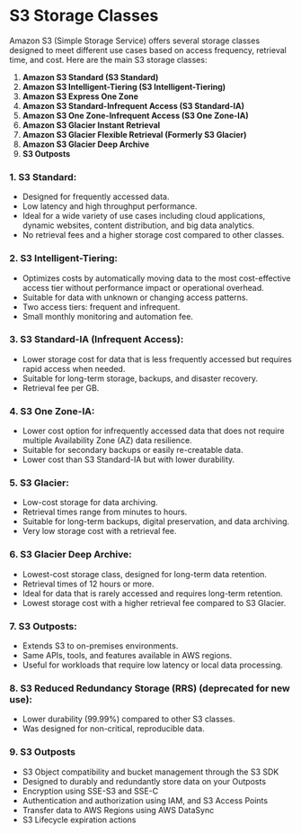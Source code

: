# S3 Storage Classes 
Amazon S3 (Simple Storage Service) offers several storage classes designed to meet different use cases based on access frequency, retrieval time, and cost. Here are the main S3 storage classes:

1. **Amazon S3 Standard (S3 Standard)**
2. **Amazon S3 Intelligent-Tiering (S3 Intelligent-Tiering)**
3. **Amazon S3 Express One Zone**
4. **Amazon S3 Standard-Infrequent Access (S3 Standard-IA)**
5. **Amazon S3 One Zone-Infrequent Access (S3 One Zone-IA)**
6. **Amazon S3 Glacier Instant Retrieval**
7. **Amazon S3 Glacier Flexible Retrieval (Formerly S3 Glacier)**
8. **Amazon S3 Glacier Deep Archive**
9. **S3 Outposts**

### **1. S3 Standard**:

- Designed for frequently accessed data.
- Low latency and high throughput performance.
- Ideal for a wide variety of use cases including cloud applications, dynamic websites, content distribution, and big data analytics.
- No retrieval fees and a higher storage cost compared to other classes.

### **2. S3 Intelligent-Tiering**:

- Optimizes costs by automatically moving data to the most cost-effective access tier without performance impact or operational overhead.
- Suitable for data with unknown or changing access patterns.
- Two access tiers: frequent and infrequent.
- Small monthly monitoring and automation fee.

### **3. S3 Standard-IA (Infrequent Access)**:

- Lower storage cost for data that is less frequently accessed but requires rapid access when needed.
- Suitable for long-term storage, backups, and disaster recovery.
- Retrieval fee per GB.

### **4. S3 One Zone-IA**:

- Lower cost option for infrequently accessed data that does not require multiple Availability Zone (AZ) data resilience.
- Suitable for secondary backups or easily re-creatable data.
- Lower cost than S3 Standard-IA but with lower durability.

### **5. S3 Glacier**:

- Low-cost storage for data archiving.
- Retrieval times range from minutes to hours.
- Suitable for long-term backups, digital preservation, and data archiving.
- Very low storage cost with a retrieval fee.

### **6. S3 Glacier Deep Archive**:

- Lowest-cost storage class, designed for long-term data retention.
- Retrieval times of 12 hours or more.
- Ideal for data that is rarely accessed and requires long-term retention.
- Lowest storage cost with a higher retrieval fee compared to S3 Glacier.

### **7. S3 Outposts**:

- Extends S3 to on-premises environments.
- Same APIs, tools, and features available in AWS regions.
- Useful for workloads that require low latency or local data processing.

### **8. S3 Reduced Redundancy Storage (RRS)** (deprecated for new use):

- Lower durability (99.99%) compared to other S3 classes.
- Was designed for non-critical, reproducible data.

### **9. S3 Outposts**

- S3 Object compatibility and bucket management through the S3 SDK
- Designed to durably and redundantly store data on your Outposts
- Encryption using SSE-S3 and SSE-C
- Authentication and authorization using IAM, and S3 Access Points
- Transfer data to AWS Regions using AWS DataSync
- S3 Lifecycle expiration actions
